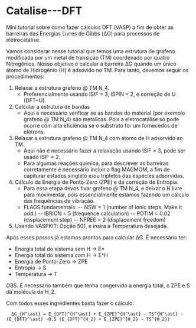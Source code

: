 # Catalise---DFT
Mini tutorial sobre como fazer cálculos DFT (VASP) a fim de obter as barreiras das Energias Livres de Gibbs (ΔG) para processos de eletrocatálise.


Vamos considerar nesse tutorial que temos uma estrutura de grafeno modificada por um metal de transição (TM) coordenado por quatro Nitrogênios.
Nosso objetivo é calcular a barreira ΔG quando um único átomo de Hidrogênio (H) é adsovido no TM. Para tanto, devemos seguir os procedimentos:

1. Relaxar a estrutura grafeno @ TM N_4.
   - Preferencialmente usando ISIF = 3, ISPIN = 2, e correção de U (DFT+U).
2. Calcular a estrutura de bandas
   - Aqui é necessário verificar se as bandas do material (por exemplo grafeno @ TM N_4) são metálicas. Pois a eletrocatálise só pode ocorre      com alta eficiência se o substrato for um fornecedos de elétrons.
3. Relaxar a estrutura grafeno @ TM N_4 com átomo de H adsorvido ao TM.
   - Aqui não é necessário fazer a relaxação usando ISIF = 3, pode ser usado ISIF = 2.
   - Para algumas reações química, para descrever as barreiras corretamente é necessário incluir a flag MAGMOM, a fim de capiturar estados        singleto e/ou tripletos das espécies adsorvidas.
4. Cálculo da Energia de Ponto-Zero (ZPE) e da correção de Entropia.
   - Para essa etapa devos fixar grafeno @ TM N_4, e deixar o H livre para movimentar, pois essencialmente estamos fazendo um cálculo das
     frequências de vibração.
   - FLAGS fundamentais:
       -- NSW    =  1            (number of ionic steps. Make it odd.)
       -- IBRION =  5            (frequence calculation)
       -- POTIM  =  0.02         (displacement step)
       -- NFREE  =  2            (displacement freedom)
5. Usando VASPKIT: Opção 501, e insira a Temperatura desejada.

Após esses passos já estamos prontos para calcular ΔG.
É necessário ter: 
- Energia total do sistema sem H -> E*
- Energia total do sistema com H -> E^H
- Energia de Ponto-Zero -> ZPE
- Entropia -> S
- Temperatura -> T

OBS. É necessário também que tenha congervido a energia total, o ZPE e S da molécula de H_2.

Com todos esses ingredientes basta fazer o cálculo:

      ΔG_{H^\ast} = E_{DFT}^{H^\ast} + E_{ZPE}^{H^\ast} - TS^{H^\ast} - (E_{DFT}^\ast) -0.5 (E_{DFT}^{H_2} + E_{ZPE}^{H_2} - TS^{H_2})
             
